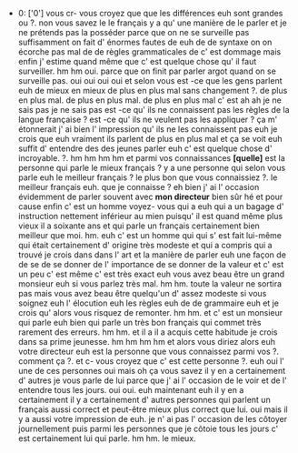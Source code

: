  * 0: ['0']
	vous cr- vous croyez que que les différences euh sont grandes ou ?.
	 non vous savez le le français y a qu' une manière de le parler et je ne prétends pas la posséder parce que on ne se surveille pas suffisamment on fait d' énormes fautes de euh de de syntaxe on on écorche pas mal de de règles grammaticales de c' est dommage mais enfin j' estime quand même que c' est quelque chose qu' il faut surveiller.
	 hm hm oui.
	 parce que on finit par parler argot quand on se surveille pas.
	 oui oui oui oui et selon vous est -ce que les gens parlent euh de mieux en mieux de plus en plus mal sans changement ?.
	 de plus en plus mal.
	 de plus en plus mal.
	 de plus en plus mal c' est ah ah je ne sais pas je ne sais pas est -ce qu' ils ne connaissent pas les règles de la langue française ? est -ce qu' ils ne veulent pas les appliquer ? ça m' étonnerait j' ai bien l' impression qu' ils ne les connaissent pas euh je crois que euh vraiment ils parlent de plus en plus mal et ça se voit euh suffit d' entendre des des jeunes parler euh c' est quelque chose d' incroyable.
	 ?.
	 hm hm hm hm et parmi vos connaissances **[quelle]** est la personne qui parle le mieux français ? y a une personne qui selon vous parle euh le meilleur français ? le plus bon que vous connaissiez ?.
	 le meilleur français euh.
	 que je connaisse ? eh bien j' ai l' occasion évidemment de parler souvent avec **mon directeur** bien sûr hé et pour cause enfin c' est un homme voyez- vous qui a euh qui a un bagage d' instruction nettement inférieur au mien puisqu' il est quand même plus vieux il a soixante ans et qui parle un français certainement bien meilleur que moi.
	 hm.
	 euh c' est un homme qui qui s' est fait lui-même qui était certainement d' origine très modeste et qui a compris qui a trouvé je crois dans dans l' art et la manière de parler euh une façon de de se de se donner de l' importance de se donner de la valeur et c' est un peu c' est même c' est très exact euh vous avez beau être un grand monsieur euh si vous parlez très mal.
	 hm hm.
	 toute la valeur ne sortira pas mais vous avez beau être quelqu'un d' assez modeste si vous soignez euh l' élocution euh les règles euh de de grammaire euh et je crois qu' alors vous risquez de remonter.
	 hm hm.
	 et c' est un monsieur qui parle euh bien qui parle un très bon français qui commet très rarement des erreurs.
	 hm hm.
	 et il a il a acquis cette habitude je crois dans sa prime jeunesse.
	 hm hm hm hm et alors vous diriez alors euh votre directeur euh est la personne que vous connaissez parmi vos ?.
	 comment ça ?.
	 et c- vous croyez que c' est cette personne ?.
	 euh oui l' une de ces personnes oui mais oh ça vous savez il y en a certainement d' autres je vous parle de lui parce que j' ai l' occasion de le voir et de l' entendre tous les jours.
	 oui oui.
	 euh maintenant euh il y en a certainement il y a certainement d' autres personnes qui parlent un français aussi correct et peut-être mieux plus correct que lui.
	 oui mais il y a aussi votre impression de euh.
	 je n' ai pas l' occasion de les côtoyer journellement puis parmi les personnes que je côtoie tous les jours c' est certainement lui qui parle.
	 hm hm.
	 le mieux.
	
